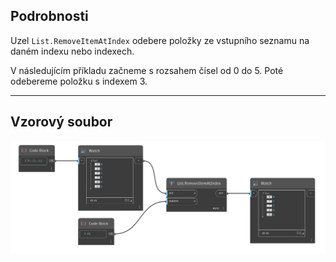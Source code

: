## Podrobnosti
Uzel `List.RemoveItemAtIndex` odebere položky ze vstupního seznamu na daném indexu nebo indexech.

V následujícím příkladu začneme s rozsahem čísel od 0 do 5. Poté odebereme položku s indexem 3.
___
## Vzorový soubor

![List.RemoveItemAtIndex](./DSCore.List.RemoveItemAtIndex_img.jpg)
